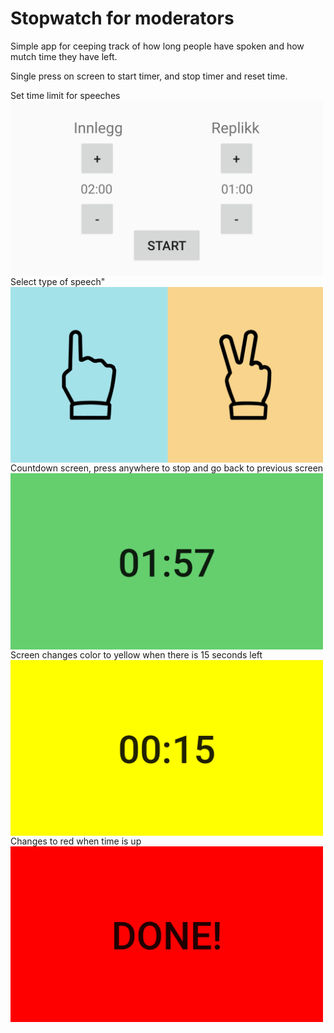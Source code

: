 # Stopwatch for moderators

Simple app for ceeping track of how long people have spoken and how mutch time they have left.

Single press on screen to start timer, and stop timer and reset time.

Set time limit for speeches
<img align="left" width="500" src="img/setTime.png">

Select type of speech"
<img align="left" width="500" src="img/selectType.png">

Countdown screen, press anywhere to stop and go back to previous screen
<img align="left" width="500" src="img/countdown1.png">

Screen changes color to yellow when there is 15 seconds left
<img align="left" width="500" src="img/countdown2.png">

Changes to red when time is up
<img align="left" width="500" src="img/countdown3.png">
